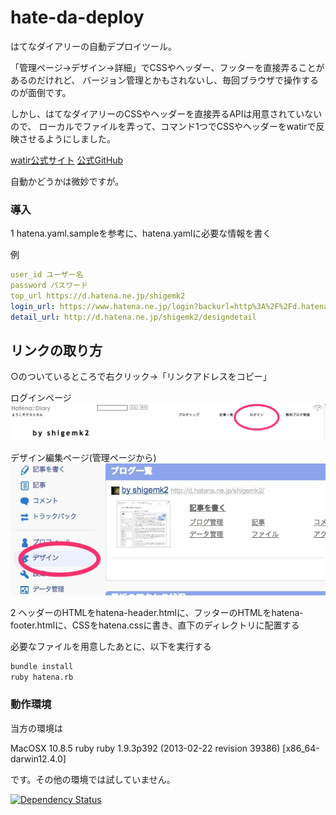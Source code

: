 hate-da-deploy
===============

はてなダイアリーの自動デプロイツール。

「管理ページ→デザイン→詳細」でCSSやヘッダー、フッターを直接弄ることがあるのだけれど、
バージョン管理とかもされないし、毎回ブラウザで操作するのが面倒です。

しかし、はてなダイアリーのCSSやヘッダーを直接弄るAPIは用意されていないので、
ローカルでファイルを弄って、コマンド1つでCSSやヘッダーをwatirで反映させるようにしました。

[watir公式サイト](http://watir.com/)
[公式GitHub](https://github.com/watir/watir)

自動かどうかは微妙ですが。

### 導入

1 hatena.yaml.sampleを参考に、hatena.yamlに必要な情報を書く

例
```yaml
user_id ユーザー名
password パスワード
top_url https://d.hatena.ne.jp/shigemk2
login_url: https://www.hatena.ne.jp/login?backurl=http%3A%2F%2Fd.hatena.ne.jp%2Fshigemk2%2F&add_timestamp=1
detail_url: http://d.hatena.ne.jp/shigemk2/designdetail
```

## リンクの取り方

○のついているところで右クリック→「リンクアドレスをコピー」

ログインページ
![ログイン](images/login.jpeg)

デザイン編集ページ(管理ページから)
![デザイン](images/detail.jpeg)


2 ヘッダーのHTMLをhatena-header.htmlに、フッターのHTMLをhatena-footer.htmlに、CSSをhatena.cssに書き、直下のディレクトリに配置する

必要なファイルを用意したあとに、以下を実行する


```zsh
bundle install
ruby hatena.rb
```

### 動作環境

当方の環境は

MacOSX 10.8.5
ruby ruby 1.9.3p392 (2013-02-22 revision 39386) [x86_64-darwin12.4.0]

です。その他の環境では試していません。

[![Dependency Status](https://gemnasium.com/shigemk2/hatena-diary.png)](https://gemnasium.com/shigemk2/hatena-diary)

